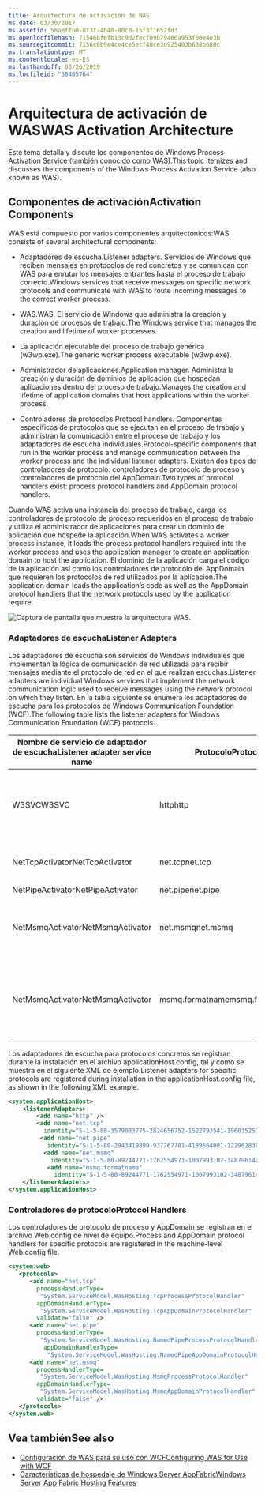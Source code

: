 ```yaml
---
title: Arquitectura de activación de WAS
ms.date: 03/30/2017
ms.assetid: 58aeffb0-8f3f-4b40-80c8-15f3f1652fd3
ms.openlocfilehash: 71546bf6fb13c9d2fecf09b79460a953f60e4e3b
ms.sourcegitcommit: 7156c0b9e4ce4ce5ecf48ce3d925403b638b680c
ms.translationtype: MT
ms.contentlocale: es-ES
ms.lasthandoff: 03/26/2019
ms.locfileid: "58465764"
---
```

# <a name="was-activation-architecture"></a><span data-ttu-id="25ae3-102">Arquitectura de activación de WAS</span><span class="sxs-lookup"><span data-stu-id="25ae3-102">WAS Activation Architecture</span></span>
<span data-ttu-id="25ae3-103">Este tema detalla y discute los componentes de Windows Process Activation Service (también conocido como WAS).</span><span class="sxs-lookup"><span data-stu-id="25ae3-103">This topic itemizes and discusses the components of the Windows Process Activation Service (also known as WAS).</span></span>  
  
## <a name="activation-components"></a><span data-ttu-id="25ae3-104">Componentes de activación</span><span class="sxs-lookup"><span data-stu-id="25ae3-104">Activation Components</span></span>  
 <span data-ttu-id="25ae3-105">WAS está compuesto por varios componentes arquitectónicos:</span><span class="sxs-lookup"><span data-stu-id="25ae3-105">WAS consists of several architectural components:</span></span>  
  
-   <span data-ttu-id="25ae3-106">Adaptadores de escucha.</span><span class="sxs-lookup"><span data-stu-id="25ae3-106">Listener adapters.</span></span> <span data-ttu-id="25ae3-107">Servicios de Windows que reciben mensajes en protocolos de red concretos y se comunican con WAS para enrutar los mensajes entrantes hasta el proceso de trabajo correcto.</span><span class="sxs-lookup"><span data-stu-id="25ae3-107">Windows services that receive messages on specific network protocols and communicate with WAS to route incoming messages to the correct worker process.</span></span>  
  
-   <span data-ttu-id="25ae3-108">WAS.</span><span class="sxs-lookup"><span data-stu-id="25ae3-108">WAS.</span></span> <span data-ttu-id="25ae3-109">El servicio de Windows que administra la creación y duración de procesos de trabajo.</span><span class="sxs-lookup"><span data-stu-id="25ae3-109">The Windows service that manages the creation and lifetime of worker processes.</span></span>  
  
-   <span data-ttu-id="25ae3-110">La aplicación ejecutable del proceso de trabajo genérica (w3wp.exe).</span><span class="sxs-lookup"><span data-stu-id="25ae3-110">The generic worker process executable (w3wp.exe).</span></span>  
  
-   <span data-ttu-id="25ae3-111">Administrador de aplicaciones.</span><span class="sxs-lookup"><span data-stu-id="25ae3-111">Application manager.</span></span> <span data-ttu-id="25ae3-112">Administra la creación y duración de dominios de aplicación que hospedan aplicaciones dentro del proceso de trabajo.</span><span class="sxs-lookup"><span data-stu-id="25ae3-112">Manages the creation and lifetime of application domains that host applications within the worker process.</span></span>  
  
-   <span data-ttu-id="25ae3-113">Controladores de protocolos.</span><span class="sxs-lookup"><span data-stu-id="25ae3-113">Protocol handlers.</span></span> <span data-ttu-id="25ae3-114">Componentes específicos de protocolos que se ejecutan en el proceso de trabajo y administran la comunicación entre el proceso de trabajo y los adaptadores de escucha individuales.</span><span class="sxs-lookup"><span data-stu-id="25ae3-114">Protocol-specific components that run in the worker process and manage communication between the worker process and the individual listener adapters.</span></span> <span data-ttu-id="25ae3-115">Existen dos tipos de controladores de protocolo: controladores de protocolo de proceso y controladores de protocolo del AppDomain.</span><span class="sxs-lookup"><span data-stu-id="25ae3-115">Two types of protocol handlers exist: process protocol handlers and AppDomain protocol handlers.</span></span>  
  
 <span data-ttu-id="25ae3-116">Cuando WAS activa una instancia del proceso de trabajo, carga los controladores de protocolo de proceso requeridos en el proceso de trabajo y utiliza el administrador de aplicaciones para crear un dominio de aplicación que hospede la aplicación.</span><span class="sxs-lookup"><span data-stu-id="25ae3-116">When WAS activates a worker process instance, it loads the process protocol handlers required into the worker process and uses the application manager to create an application domain to host the application.</span></span> <span data-ttu-id="25ae3-117">El dominio de la aplicación carga el código de la aplicación así como los controladores de protocolo del AppDomain que requieren los protocolos de red utilizados por la aplicación.</span><span class="sxs-lookup"><span data-stu-id="25ae3-117">The application domain loads the application’s code as well as the AppDomain protocol handlers that the network protocols used by the application require.</span></span>  
  
 ![Captura de pantalla que muestra la arquitectura WAS.](./media/was-activation-architecture/windows-process-application-service-architecture.gif)  
  
### <a name="listener-adapters"></a><span data-ttu-id="25ae3-119">Adaptadores de escucha</span><span class="sxs-lookup"><span data-stu-id="25ae3-119">Listener Adapters</span></span>  
 <span data-ttu-id="25ae3-120">Los adaptadores de escucha son servicios de Windows individuales que implementan la lógica de comunicación de red utilizada para recibir mensajes mediante el protocolo de red en el que realizan escuchas.</span><span class="sxs-lookup"><span data-stu-id="25ae3-120">Listener adapters are individual Windows services that implement the network communication logic used to receive messages using the network protocol on which they listen.</span></span> <span data-ttu-id="25ae3-121">En la tabla siguiente se enumera los adaptadores de escucha para los protocolos de Windows Communication Foundation (WCF).</span><span class="sxs-lookup"><span data-stu-id="25ae3-121">The following table lists the listener adapters for Windows Communication Foundation (WCF) protocols.</span></span>  
  
|<span data-ttu-id="25ae3-122">Nombre de servicio de adaptador de escucha</span><span class="sxs-lookup"><span data-stu-id="25ae3-122">Listener adapter service name</span></span>|<span data-ttu-id="25ae3-123">Protocolo</span><span class="sxs-lookup"><span data-stu-id="25ae3-123">Protocol</span></span>|<span data-ttu-id="25ae3-124">Notas</span><span class="sxs-lookup"><span data-stu-id="25ae3-124">Notes</span></span>|  
|-----------------------------------|--------------|-----------|  
|<span data-ttu-id="25ae3-125">W3SVC</span><span class="sxs-lookup"><span data-stu-id="25ae3-125">W3SVC</span></span>|<span data-ttu-id="25ae3-126">http</span><span class="sxs-lookup"><span data-stu-id="25ae3-126">http</span></span>|<span data-ttu-id="25ae3-127">Componente común que proporciona activación HTTP para IIS 7.0 y WCF.</span><span class="sxs-lookup"><span data-stu-id="25ae3-127">Common component that provides HTTP activation for both IIS 7.0 and WCF.</span></span>|  
|<span data-ttu-id="25ae3-128">NetTcpActivator</span><span class="sxs-lookup"><span data-stu-id="25ae3-128">NetTcpActivator</span></span>|<span data-ttu-id="25ae3-129">net.tcp</span><span class="sxs-lookup"><span data-stu-id="25ae3-129">net.tcp</span></span>|<span data-ttu-id="25ae3-130">Depende del servicio NetTcpPortSharing.</span><span class="sxs-lookup"><span data-stu-id="25ae3-130">Depends on the NetTcpPortSharing service.</span></span>|  
|<span data-ttu-id="25ae3-131">NetPipeActivator</span><span class="sxs-lookup"><span data-stu-id="25ae3-131">NetPipeActivator</span></span>|<span data-ttu-id="25ae3-132">net.pipe</span><span class="sxs-lookup"><span data-stu-id="25ae3-132">net.pipe</span></span>||  
|<span data-ttu-id="25ae3-133">NetMsmqActivator</span><span class="sxs-lookup"><span data-stu-id="25ae3-133">NetMsmqActivator</span></span>|<span data-ttu-id="25ae3-134">net.msmq</span><span class="sxs-lookup"><span data-stu-id="25ae3-134">net.msmq</span></span>|<span data-ttu-id="25ae3-135">Para su uso con aplicaciones basadas en WCF Message Queue Server.</span><span class="sxs-lookup"><span data-stu-id="25ae3-135">For use with WCF-based Message Queuing applications.</span></span>|  
|<span data-ttu-id="25ae3-136">NetMsmqActivator</span><span class="sxs-lookup"><span data-stu-id="25ae3-136">NetMsmqActivator</span></span>|<span data-ttu-id="25ae3-137">msmq.formatname</span><span class="sxs-lookup"><span data-stu-id="25ae3-137">msmq.formatname</span></span>|<span data-ttu-id="25ae3-138">Proporciona compatibilidad con versiones anteriores para aplicaciones existentes de Message Queuing.</span><span class="sxs-lookup"><span data-stu-id="25ae3-138">Provides backwards compatibility with existing Message Queuing applications.</span></span>|  
  
 <span data-ttu-id="25ae3-139">Los adaptadores de escucha para protocolos concretos se registran durante la instalación en el archivo applicationHost.config, tal y como se muestra en el siguiente XML de ejemplo.</span><span class="sxs-lookup"><span data-stu-id="25ae3-139">Listener adapters for specific protocols are registered during installation in the applicationHost.config file, as shown in the following XML example.</span></span>  
  
```xml  
<system.applicationHost>  
    <listenerAdapters>  
        <add name="http" />  
        <add name="net.tcp"   
          identity="S-1-5-80-3579033775-2824656752-1522793541-1960352512-462907086" />  
         <add name="net.pipe"   
           identity="S-1-5-80-2943419899-937267781-4189664001-1229628381-3982115073" />  
          <add name="net.msmq"   
            identity="S-1-5-80-89244771-1762554971-1007993102-348796144-2203111529" />  
           <add name="msmq.formatname"   
             identity="S-1-5-80-89244771-1762554971-1007993102-348796144-2203111529" />  
    </listenerAdapters>  
</system.applicationHost>  
```  
  
### <a name="protocol-handlers"></a><span data-ttu-id="25ae3-140">Controladores de protocolo</span><span class="sxs-lookup"><span data-stu-id="25ae3-140">Protocol Handlers</span></span>  
 <span data-ttu-id="25ae3-141">Los controladores de protocolo de proceso y AppDomain se registran en el archivo Web.config de nivel de equipo.</span><span class="sxs-lookup"><span data-stu-id="25ae3-141">Process and AppDomain protocol handlers for specific protocols are registered in the machine-level Web.config file.</span></span>  
  
```xml  
<system.web>  
   <protocols>  
      <add name="net.tcp"   
        processHandlerType=  
         "System.ServiceModel.WasHosting.TcpProcessProtocolHandler"  
        appDomainHandlerType=  
         "System.ServiceModel.WasHosting.TcpAppDomainProtocolHandler"  
        validate="false" />  
      <add name="net.pipe"   
        processHandlerType=  
         "System.ServiceModel.WasHosting.NamedPipeProcessProtocolHandler"  
          appDomainHandlerType=  
           "System.ServiceModel.WasHosting.NamedPipeAppDomainProtocolHandler"/>  
      <add name="net.msmq"  
        processHandlerType=  
         "System.ServiceModel.WasHosting.MsmqProcessProtocolHandler"  
        appDomainHandlerType=  
         "System.ServiceModel.WasHosting.MsmqAppDomainProtocolHandler"  
        validate="false" />  
   </protocols>  
</system.web>  
```  
  
## <a name="see-also"></a><span data-ttu-id="25ae3-142">Vea también</span><span class="sxs-lookup"><span data-stu-id="25ae3-142">See also</span></span>
- [<span data-ttu-id="25ae3-143">Configuración de WAS para su uso con WCF</span><span class="sxs-lookup"><span data-stu-id="25ae3-143">Configuring WAS for Use with WCF</span></span>](../../../../docs/framework/wcf/feature-details/configuring-the-wpa--service-for-use-with-wcf.md)
- [<span data-ttu-id="25ae3-144">Características de hospedaje de Windows Server AppFabric</span><span class="sxs-lookup"><span data-stu-id="25ae3-144">Windows Server App Fabric Hosting Features</span></span>](https://go.microsoft.com/fwlink/?LinkId=201276)
